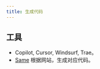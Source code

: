 ```yaml
---
title: 生成代码
---
```


## 工具
* Copilot, Cursor, Windsurf, Trae。
* [Same](https://same.new/) 根据网站，生成对应代码。
